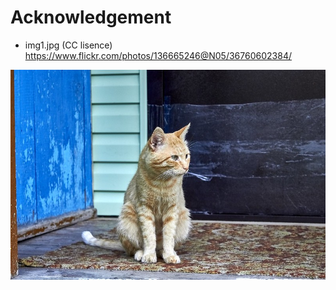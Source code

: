 # Acknowledgement



- img1.jpg (CC lisence) https://www.flickr.com/photos/136665246@N05/36760602384/

![img1](img1.jpg)